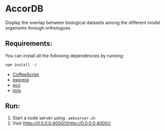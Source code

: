 # AccorDB

Display the overlap between biological datasets among the different model organisms through orthologues.

## Requirements:

You can install all the following dependencies by running:

```bash
npm install -d
```

- [CoffeeScript](http://coffeescript.org/)
- [express](http://expressjs.com/)
- [eco](https://github.com/sstephenson/eco)
- [imjs](https://github.com/alexkalderimis/imjs)

## Run:

1. Start a node server using `.webserver.sh`
2. Visit [http://0.0.0.0:4000/](http://0.0.0.0:4000/)